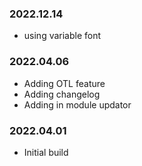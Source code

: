 ### 2022.12.14
- using variable font

### 2022.04.06
- Adding OTL feature
- Adding changelog
- Adding in module updator

### 2022.04.01
- Initial build